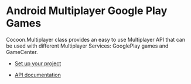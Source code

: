Android Multiplayer Google Play Games
======================================

Cocoon.Multiplayer class provides an easy to use Multiplayer API that can be used with different Multiplayer Services: GooglePlay games and GameCenter.

* [Set up your project](https://github.com/ludei/atomic-plugins-multiplayer#javascript-api)

* [API documentation](http://ludei.github.io/cocoon-common/dist/doc/js/Cocoon.Multiplayer.html) 